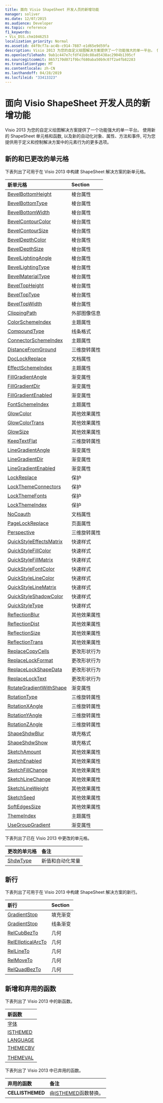```yaml
---
title: 面向 Visio ShapeSheet 开发人员的新增功能
manager: soliver
ms.date: 12/07/2015
ms.audience: Developer
ms.topic: reference
f1_keywords:
- Vis_DSS.chm1046253
localization_priority: Normal
ms.assetid: d4f0cf7a-ac4b-c914-7887-e1d65e9d59fa
description: Visio 2013 为您的自定义绘图解决方案提供了一个功能强大的单一平台。 使用新的 ShapeSheet 单元格和函数, 以及新的自动化对象、属性、方法和事件, 可为您提供用于定义和控制解决方案中的元素行为的更多选项。
ms.openlocfilehash: 9ab1c447e7cfdf41b8c88a85438ac2904b1395cf
ms.sourcegitcommit: 8657170d071f9bcf680aba50b9c07f2a4fb82283
ms.translationtype: MT
ms.contentlocale: zh-CN
ms.lasthandoff: 04/28/2019
ms.locfileid: "33413323"
---
```

# <a name="whats-new-for-visio-shapesheet-developers"></a>面向 Visio ShapeSheet 开发人员的新增功能

Visio 2013 为您的自定义绘图解决方案提供了一个功能强大的单一平台。 使用新的 ShapeSheet 单元格和函数, 以及新的自动化对象、属性、方法和事件, 可为您提供用于定义和控制解决方案中的元素行为的更多选项。
  
## <a name="new-and-changed-cells"></a>新的和已更改的单元格
<a name="vis15_WhatsNew_Cells"> </a>

下表列出了可用于在 Visio 2013 中构建 ShapeSheet 解决方案的新单元格。
  
|**新单元格**|**Section**|
|:-----|:-----|
|[BevelBottomHeight](bevelbottomheight-cell-bevel-properties-section.md) <br/> |棱台属性  <br/> |
|[BevelBottomType](bevelbottomtype-cell-bevel-properties-section.md) <br/> |棱台属性  <br/> |
|[BevelBottomWidth](bevelbottomwidth-cell-bevel-properties-section.md) <br/> |棱台属性  <br/> |
|[BevelContourColor](bevelcontourcolor-cell-bevel-properties-section.md) <br/> |棱台属性  <br/> |
|[BevelContourSize](bevelcontoursize-cell-bevel-properties-section.md) <br/> |棱台属性  <br/> |
|[BevelDepthColor](beveldepthcolor-cell-bevel-properties-section.md) <br/> |棱台属性  <br/> |
|[BevelDepthSize](beveldepthsize-cell-bevel-properties-section.md) <br/> |棱台属性  <br/> |
|[BevelLightingAngle](bevellightingangle-cell-bevel-properties-section.md) <br/> |棱台属性  <br/> |
|[BevelLightingType](bevellightingtype-cell-bevel-properties-section.md) <br/> |棱台属性  <br/> |
|[BevelMaterialType](bevelmaterialtype-cell-bevel-properties-section.md) <br/> |棱台属性  <br/> |
|[BevelTopHeight](beveltopheight-cell-bevel-properties-section.md) <br/> |棱台属性  <br/> |
|[BevelTopType](beveltoptype-cell-bevel-properties-section.md) <br/> |棱台属性  <br/> |
|[BevelTopWidth](beveltopwidth-cell-bevel-properties-section.md) <br/> |棱台属性  <br/> |
|[ClippingPath](clippingpath-cell-foreign-image-info-section.md) <br/> |外部图像信息  <br/> |
|[ColorSchemeIndex](colorschemeindex-cell-theme-properties-section.md) <br/> |主题属性  <br/> |
|[CompoundType](compoundtype-cell-line-format-section.md) <br/> |线条格式  <br/> |
|[ConnectorSchemeIndex](connectorschemeindex-cell-theme-properties-section.md) <br/> |主题属性  <br/> |
|[DistanceFromGround](distancefromground-cell-3-d-rotation-properties.md) <br/> |三维旋转属性  <br/> |
|[DocLockReplace](doclockreplace-cell-document-properties-section.md) <br/> |文档属性  <br/> |
|[EffectSchemeIndex](effectschemeindex-cell-theme-properties-section.md) <br/> |主题属性  <br/> |
|[FillGradientAngle](fillgradientangle-cell-gradient-properties-section.md) <br/> |渐变属性  <br/> |
|[FillGradientDir](fillgradientdir-cell-gradient-properties-section.md) <br/> |渐变属性  <br/> |
|[FillGradientEnabled](fillgradientenabled-cell-gradient-properties-section.md) <br/> |渐变属性  <br/> |
|[FontSchemeIndex](fontschemeindex-cell-theme-properties-section.md) <br/> |主题属性  <br/> |
|[GlowColor](glowcolor-cell-additional-effect-properties-section.md) <br/> |其他效果属性  <br/> |
|[GlowColorTrans](glowcolortrans-cell-additional-effect-properties-section.md) <br/> |其他效果属性  <br/> |
|[GlowSize](glowsize-cell-additional-effect-properties-section.md) <br/> |其他效果属性  <br/> |
|[KeepTextFlat](keeptextflat-cell-3-d-rotation-properties-section.md) <br/> |三维旋转属性  <br/> |
|[LineGradientAngle](linegradientangle-cell-gradient-properties-section.md) <br/> |渐变属性  <br/> |
|[LineGradientDir](linegradientdir-cell-gradient-properties-section.md) <br/> |渐变属性  <br/> |
|[LineGradientEnabled](linegradientenabled-cell-gradient-properties-section.md) <br/> |渐变属性  <br/> |
|[LockReplace](lockreplace-cell-protection-section.md) <br/> |保护  <br/> |
|[LockThemeConnectors](lockthemeconnectors-cell-protection-section.md) <br/> |保护  <br/> |
|[LockThemeFonts](lockthemefonts-cell-protection-section.md) <br/> |保护  <br/> |
|[LockThemeIndex](lockthemeindex-cell-protection-section.md) <br/> |保护  <br/> |
|[NoCoauth](nocoauth-cell-document-properties-section.md) <br/> |文档属性  <br/> |
|[PageLockReplace](pagelockreplace-cell-page-properties-section.md) <br/> |页面属性  <br/> |
|[Perspective](perspective-cell-3-d-rotation-properties-section.md) <br/> |三维旋转属性  <br/> |
|[QuickStyleEffectsMatrix](quickstyleeffectsmatrix-cell-quick-style-section.md) <br/> |快速样式  <br/> |
|[QuickStyleFillColor](quickstylefillcolor-cell-quick-style-section.md) <br/> |快速样式  <br/> |
|[QuickStyleFillMatrix](quickstylefillmatrix-cell-quick-style-section.md) <br/> |快速样式  <br/> |
|[QuickStyleFontColor](quickstylefontcolor-cell-quick-style-section.md) <br/> |快速样式  <br/> |
|[QuickStyleLineColor](quickstylelinecolor-cell-quick-style-section.md) <br/> |快速样式  <br/> |
|[QuickStyleLineMatrix](quickstylelinematrix-cell-quick-style-section.md) <br/> |快速样式  <br/> |
|[QuickStyleShadowColor](quickstyleshadowcolor-cell-quick-style-section.md) <br/> |快速样式  <br/> |
|[QuickStyleType](quickstyletype-cell-quick-style-section.md) <br/> |快速样式  <br/> |
|[ReflectionBlur](reflectionblur-cell-additional-effect-properties-section.md) <br/> |其他效果属性  <br/> |
|[ReflectionDist](reflectiondist-cell-additional-effect-properties-section.md) <br/> |其他效果属性  <br/> |
|[ReflectionSize](reflectionsize-cell-additional-effect-properties-section.md) <br/> |其他效果属性  <br/> |
|[ReflectionTrans](reflectiontrans-cell-additional-effect-properties-section.md) <br/> |其他效果属性  <br/> |
|[ReplaceCopyCells](replacecopycells-cell-change-shape-behavior-section.md) <br/> |更改形状行为  <br/> |
|[ReplaceLockFormat](replacelockformat-cell-change-shape-behavior-section.md) <br/> |更改形状行为  <br/> |
|[ReplaceLockShapeData](replacelockshapedata-cell-change-shape-behavior-section.md) <br/> |更改形状行为  <br/> |
|[ReplaceLockText](replacelocktext-cell-change-shape-behavior-section.md) <br/> |更改形状行为  <br/> |
|[RotateGradientWithShape](rotategradientwithshape-cell-gradient-properties-section.md) <br/> |渐变属性  <br/> |
|[RotationType](rotationtype-cell-3-d-rotation-properties-section.md) <br/> |三维旋转属性  <br/> |
|[RotationXAngle](rotationxangle-cell-3-d-rotation-properties-section.md) <br/> |三维旋转属性  <br/> |
|[RotationYAngle](rotationyangle-cell-3-d-rotation-properties-section.md) <br/> |三维旋转属性  <br/> |
|[RotationZAngle](rotationzangle-cell-3-d-rotation-properties-section.md) <br/> |三维旋转属性  <br/> |
|[ShapeShdwBlur](shapeshdwblur-cell-fill-format-section.md) <br/> |填充格式  <br/> |
|[ShapeShdwShow](shapeshdwshow-cell-fill-format-section.md) <br/> |填充格式  <br/> |
|[SketchAmount](sketchamount-cell-additional-effect-properties-section.md) <br/> |其他效果属性  <br/> |
|[SketchEnabled](sketchenabled-cell-additional-effect-properties-section.md) <br/> |其他效果属性  <br/> |
|[SketchFillChange](sketchfillchange-cell-additional-effect-properties-section.md) <br/> |其他效果属性  <br/> |
|[SketchLineChange](sketchlinechange-cell-additional-effect-properties-section.md) <br/> |其他效果属性  <br/> |
|[SketchLineWeight](sketchlineweight-cell-additional-effect-properties-section.md) <br/> |其他效果属性  <br/> |
|[SketchSeed](sketchseed-cell-additional-effect-properties-section.md) <br/> |其他效果属性  <br/> |
|[SoftEdgesSize](softedgessize-cell-additional-effect-properties-section.md) <br/> |其他效果属性  <br/> |
|[ThemeIndex](themeindex-cell-theme-properties-section.md) <br/> |主题属性  <br/> |
|[UseGroupGradient](usegroupgradient-cell-gradient-properties-section.md) <br/> |渐变属性  <br/> |
   
下表列出了已在 Visio 2013 中更改的单元格。
  
|**更改的单元格**|**备注**|
|:-----|:-----|
|[ShdwType](shdwtype-cell-page-properties-section.md) <br/> |新值和自动化常量  <br/> |
   
## <a name="new-rows"></a>新行
<a name="vis15_WhatsNew_Rows"> </a>

下表列出了可用于在 Visio 2013 中构建 ShapeSheet 解决方案的新行。
  
|**新行**|**Section**|
|:-----|:-----|
|[GradientStop](gradient-stop-row-fill-gradient-section.md) <br/> |填充渐变  <br/> |
|[GradientStop](gradient-stop-row-line-gradient-section.md) <br/> |线条渐变  <br/> |
|[RelCubBezTo](relcubbezto-row-geometry-section.md) <br/> |几何  <br/> |
|[RelEllipticalArcTo](relellipticalarcto-row-geometry-section.md) <br/> |几何  <br/> |
|[RelLineTo](rellineto-row-geometry-section.md) <br/> |几何  <br/> |
|[RelMoveTo](relmoveto-row-geometry-section.md) <br/> |几何  <br/> |
|[RelQuadBezTo](relquadbezto-row-geometry-section.md) <br/> |几何  <br/> |
   
## <a name="new-and-deprecated-functions"></a>新增和弃用的函数
<a name="vis15_WhatsNew_Functions"> </a>

下表列出了 Visio 2013 中的新函数。
  
|**新函数**|
|:-----|
|[字体](font-function.md) <br/> |
|[ISTHEMED](isthemed-function.md) <br/> |
|[LANGUAGE](language-function.md) <br/> |
|[THEMECBV](themecbv-function.md) <br/> |
||
|[THEMEVAL](themeval-function.md) <br/> |
   
下表列出了 Visio 2013 中已弃用的函数。
  
|**弃用的函数**|**备注**|
|:-----|:-----|
|**CELLISTHEMED** <br/> |由[ISTHEMED](isthemed-function.md)函数替换。  <br/> |
   

